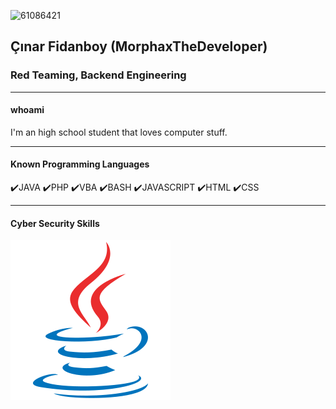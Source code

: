![61086421](https://user-images.githubusercontent.com/61086421/235527512-e8634a01-ac87-4876-b334-a63888a4e4b8.jpg)

## Çınar Fidanboy (MorphaxTheDeveloper)
### Red Teaming, Backend Engineering
***  
#### whoami
I'm an high school student that loves computer stuff.  
***  
#### Known Programming Languages
✔️JAVA
✔️PHP
✔️VBA
✔️BASH
✔️JAVASCRIPT
✔️HTML
✔️CSS  
***  
#### Cyber Security Skills
![121221](https://raw.githubusercontent.com/devicons/devicon/master/icons/java/java-original.svg)
